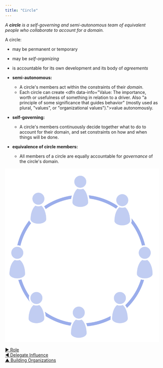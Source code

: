 ```yaml
---
title: "Circle"
---
```



_A **circle** is a self-governing and semi-autonomous team of equivalent people who collaborate to account for a domain._

A circle:

-   may be permanent or temporary
-   may be <dfn data-info="Self-Organization: Any activity or process through which people organize their day-to-day work without the influence of an external agent, and within constraints defined through governance. In any organization or team, self-organization and external influence co-exist.">self-organizing</dfn>
-   is accountable for its own development and its body of <dfn data-info="Agreement: An agreed upon guideline, process, protocol or policy designed to guide the flow of value.">agreements</dfn>

-   **semi-autonomous:**
    -   A circle's members act within the constraints of their <dfn data-info="Domain: A distinct area of influence, activity and decision making within an organization.">domain</dfn>.
    -   Each circle can create <dfn data-info="Value: The importance, worth or usefulness of something in relation to a driver. Also "a principle of some significance that guides behavior" (mostly used as plural, "values", or "organizational values").">value</dfn> autonomously.
-   **self-governing:**
    -   A circle's members continuously decide together what to do to account for their domain, and set constraints on how and when things will be done.
-  **equivalence of circle members:**
    -   All members of a circle are equally accountable for <dfn data-info="Governance: The process of setting objectives and making and evolving decisions that guide people towards achieving those objectives.">governance</dfn> of the circle's domain.

![All members of a circle are equally accountable for governance of the circle's domain](img/circle/circle.png)



[&#9654; Role](role.html)<br/>[&#9664; Delegate Influence](delegate-influence.html)<br/>[&#9650; Building Organizations](building-organizations.html)


